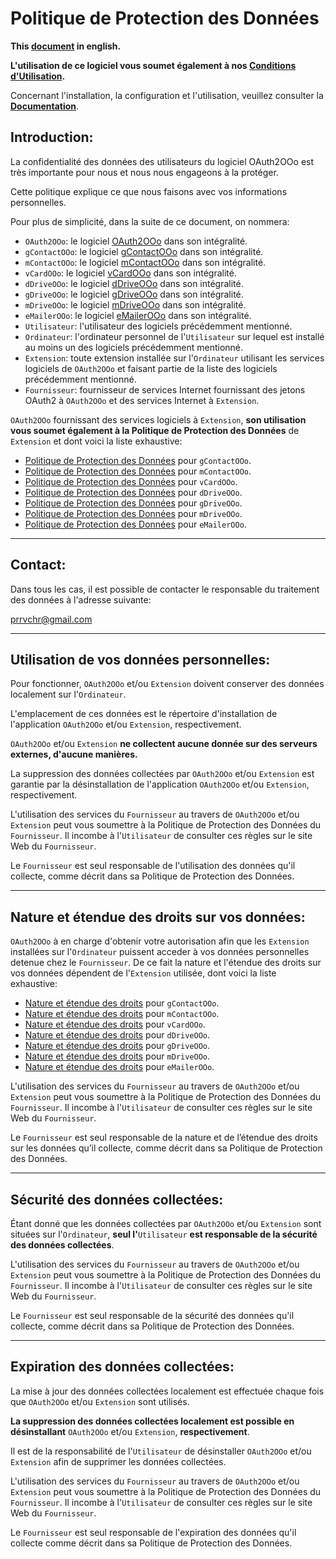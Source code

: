 <!--
╔════════════════════════════════════════════════════════════════════════════════════╗
║                                                                                    ║
║   Copyright (c) 2020-25 https://prrvchr.github.io                                  ║
║                                                                                    ║
║   Permission is hereby granted, free of charge, to any person obtaining            ║
║   a copy of this software and associated documentation files (the "Software"),     ║
║   to deal in the Software without restriction, including without limitation        ║
║   the rights to use, copy, modify, merge, publish, distribute, sublicense,         ║
║   and/or sell copies of the Software, and to permit persons to whom the Software   ║
║   is furnished to do so, subject to the following conditions:                      ║
║                                                                                    ║
║   The above copyright notice and this permission notice shall be included in       ║
║   all copies or substantial portions of the Software.                              ║
║                                                                                    ║
║   THE SOFTWARE IS PROVIDED "AS IS", WITHOUT WARRANTY OF ANY KIND,                  ║
║   EXPRESS OR IMPLIED, INCLUDING BUT NOT LIMITED TO THE WARRANTIES                  ║
║   OF MERCHANTABILITY, FITNESS FOR A PARTICULAR PURPOSE AND NONINFRINGEMENT.        ║
║   IN NO EVENT SHALL THE AUTHORS OR COPYRIGHT HOLDERS BE LIABLE FOR ANY             ║
║   CLAIM, DAMAGES OR OTHER LIABILITY, WHETHER IN AN ACTION OF CONTRACT,             ║
║   TORT OR OTHERWISE, ARISING FROM, OUT OF OR IN CONNECTION WITH THE SOFTWARE       ║
║   OR THE USE OR OTHER DEALINGS IN THE SOFTWARE.                                    ║
║                                                                                    ║
╚════════════════════════════════════════════════════════════════════════════════════╝
-->

# Politique de Protection des Données

**This [document][1] in english.**

**L'utilisation de ce logiciel vous soumet également à nos [Conditions d'Utilisation][2].**

Concernant l'installation, la configuration et l'utilisation, veuillez consulter la **[Documentation][3]**.

## Introduction:

La confidentialité des données des utilisateurs du logiciel OAuth2OOo est très importante pour nous et nous nous engageons à la protéger.

Cette politique explique ce que nous faisons avec vos informations personnelles.

Pour plus de simplicité, dans la suite de ce document, on nommera:
- `OAuth2OOo`: le logiciel [OAuth2OOo][4] dans son intégralité.
- `gContactOOo`: le logiciel [gContactOOo][5] dans son intégralité.
- `mContactOOo`: le logiciel [mContactOOo][6] dans son intégralité.
- `vCardOOo`: le logiciel [vCardOOo][7] dans son intégralité.
- `dDriveOOo`: le logiciel [dDriveOOo][8] dans son intégralité.
- `gDriveOOo`: le logiciel [gDriveOOo][9] dans son intégralité.
- `mDriveOOo`: le logiciel [mDriveOOo][10] dans son intégralité.
- `eMailerOOo`: le logiciel [eMailerOOo][11] dans son intégralité.
- `Utilisateur`: l'utilisateur des logiciels précédemment mentionné.
- `Ordinateur`: l'ordinateur personnel de l'`Utilisateur` sur lequel est installé au moins un des logiciels précédemment mentionné.
- `Extension`:  toute extension installée sur l'`Ordinateur` utilisant les services logiciels de `OAuth2OOo` et faisant partie de la liste des logiciels précédemment mentionné.
- `Fournisseur`: fournisseur de services Internet fournissant des jetons OAuth2 à `OAuth2OOo` et des services Internet à `Extension`.

`OAuth2OOo` fournissant des services logiciels à `Extension`, **son utilisation vous soumet également à la Politique de Protection des Données** de `Extension` et dont voici la liste exhaustive:
- [Politique de Protection des Données][12] pour `gContactOOo`.
- [Politique de Protection des Données][13] pour `mContactOOo`.
- [Politique de Protection des Données][14] pour `vCardOOo`.
- [Politique de Protection des Données][15] pour `dDriveOOo`.
- [Politique de Protection des Données][16] pour `gDriveOOo`.
- [Politique de Protection des Données][17] pour `mDriveOOo`.
- [Politique de Protection des Données][18] pour `eMailerOOo`.

___
## Contact:

Dans tous les cas, il est possible de contacter le responsable du traitement des données à l'adresse suivante:

prrvchr@gmail.com

___
## Utilisation de vos données personnelles:

Pour fonctionner, `OAuth2OOo` et/ou `Extension` doivent conserver des données localement sur l'`Ordinateur`.

L'emplacement de ces données est le répertoire d'installation de l'application `OAuth2OOo` et/ou `Extension`, respectivement.

`OAuth2OOo` et/ou `Extension` **ne collectent aucune donnée sur des serveurs externes, d'aucune manières.**

La suppression des données collectées par `OAuth2OOo` et/ou `Extension` est garantie par la désinstallation de l'application `OAuth2OOo` et/ou `Extension`, respectivement.

L'utilisation des services du `Fournisseur` au travers de `OAuth2OOo` et/ou `Extension` peut vous soumettre à la Politique de Protection des Données du `Fournisseur`. Il incombe à l'`Utilisateur` de consulter ces règles sur le site Web du `Fournisseur`.

Le `Fournisseur` est seul responsable de l'utilisation des données qu'il collecte, comme décrit dans sa Politique de Protection des Données.

___
## Nature et étendue des droits sur vos données:

`OAuth2OOo` à en charge d'obtenir votre autorisation afin que les `Extension` installées sur l'`Ordinateur` puissent acceder à vos données personnelles detenue chez le `Fournisseur`. De ce fait la nature et l'étendue des droits sur vos données dépendent de l'`Extension` utilisée, dont voici la liste exhaustive:
- [Nature et étendue des droits][19] pour `gContactOOo`.
- [Nature et étendue des droits][20] pour `mContactOOo`.
- [Nature et étendue des droits][21] pour `vCardOOo`.
- [Nature et étendue des droits][22] pour `dDriveOOo`.
- [Nature et étendue des droits][23] pour `gDriveOOo`.
- [Nature et étendue des droits][24] pour `mDriveOOo`.
- [Nature et étendue des droits][25] pour `eMailerOOo`.

L'utilisation des services du `Fournisseur` au travers de `OAuth2OOo` et/ou `Extension` peut vous soumettre à la Politique de Protection des Données du `Fournisseur`. Il incombe à l'`Utilisateur` de consulter ces règles sur le site Web du `Fournisseur`.

Le `Fournisseur` est seul responsable de la nature et de l’étendue des droits sur les données qu’il collecte, comme décrit dans sa Politique de Protection des Données.

___
## Sécurité des données collectées:

Étant donné que les données collectées par `OAuth2OOo` et/ou `Extension` sont situées sur l'`Ordinateur`, **seul l'**`Utilisateur` **est responsable de la sécurité des données collectées**.

L'utilisation des services du `Fournisseur` au travers de `OAuth2OOo` et/ou `Extension` peut vous soumettre à la Politique de Protection des Données du `Fournisseur`. Il incombe à l'`Utilisateur` de consulter ces règles sur le site Web du `Fournisseur`.

Le `Fournisseur` est seul responsable de la sécurité des données qu'il collecte, comme décrit dans sa Politique de Protection des Données.

___
## Expiration des données collectées:

La mise à jour des données collectées localement est effectuée chaque fois que `OAuth2OOo` et/ou `Extension` sont utilisés.

**La suppression des données collectées localement est possible en désinstallant** `OAuth2OOo` et/ou `Extension`, **respectivement**.

Il est de la responsabilité de l'`Utilisateur` de désinstaller `OAuth2OOo` et/ou `Extension` afin de supprimer les données collectées.

L'utilisation des services du `Fournisseur` au travers de `OAuth2OOo` et/ou `Extension` peut vous soumettre à la Politique de Protection des Données du `Fournisseur`. Il incombe à l'`Utilisateur` de consulter ces règles sur le site Web du `Fournisseur`.

Le `Fournisseur` est seul responsable de l'expiration des données qu'il collecte comme décrit dans sa Politique de Protection des Données.

[1]: <https://prrvchr.github.io/OAuth2OOo/source/OAuth2OOo/registration/PrivacyPolicy_en>
[2]: <https://prrvchr.github.io/OAuth2OOo/source/OAuth2OOo/registration/TermsOfUse_fr>
[3]: <https://prrvchr.github.io/OAuth2OOo/README_fr>
[4]: <https://github.com/prrvchr/OAuth2OOo/releases/latest/download/OAuth2OOo.oxt>
[5]: <https://github.com/prrvchr/gContactOOo/releases/latest/download/gContactOOo.oxt>
[6]: <https://github.com/prrvchr/mContactOOo/releases/latest/download/mContactOOo.oxt>
[7]: <https://github.com/prrvchr/vCardOOo/releases/latest/download/vCardOOo.oxt>
[8]: <https://github.com/prrvchr/dDriveOOo/releases/latest/download/dDriveOOo.oxt>
[9]: <https://github.com/prrvchr/gDriveOOo/releases/latest/download/gDriveOOo.oxt>
[10]: <https://github.com/prrvchr/mDriveOOo/releases/latest/download/mDriveOOo.oxt>
[11]: <https://github.com/prrvchr/eMailerOOo/releases/latest/download/eMailerOOo.oxt>
[12]: <https://prrvchr.github.io/gContactOOo/source/gContactOOo/registration/PrivacyPolicy_fr>
[13]: <https://prrvchr.github.io/mContactOOo/source/mContactOOo/registration/PrivacyPolicy_fr>
[14]: <https://prrvchr.github.io/vCardOOo/source/vCardOOo/registration/PrivacyPolicy_fr>
[15]: <https://prrvchr.github.io/dDriveOOo/source/dDriveOOo/registration/PrivacyPolicy_fr>
[16]: <https://prrvchr.github.io/gDriveOOo/source/gDriveOOo/registration/PrivacyPolicy_fr>
[17]: <https://prrvchr.github.io/mDriveOOo/source/mDriveOOo/registration/PrivacyPolicy_fr>
[18]: <https://prrvchr.github.io/eMailerOOo/source/eMailerOOo/registration/PrivacyPolicy_fr>
[19]: <https://prrvchr.github.io/gContactOOo/source/gContactOOo/registration/PrivacyPolicy_fr#nature-et-étendue-des-droits-sur-vos-données>
[20]: <https://prrvchr.github.io/mContactOOo/source/mContactOOo/registration/PrivacyPolicy_fr#nature-et-étendue-des-droits-sur-vos-données>
[21]: <https://prrvchr.github.io/vCardOOo/source/vCardOOo/registration/PrivacyPolicy_fr#nature-et-étendue-des-droits-sur-vos-données>
[22]: <https://prrvchr.github.io/dDriveOOo/source/dDriveOOo/registration/PrivacyPolicy_fr#nature-et-étendue-des-droits-sur-vos-données>
[23]: <https://prrvchr.github.io/gDriveOOo/source/gDriveOOo/registration/PrivacyPolicy_fr#nature-et-étendue-des-droits-sur-vos-données>
[24]: <https://prrvchr.github.io/mDriveOOo/source/mDriveOOo/registration/PrivacyPolicy_fr#nature-et-étendue-des-droits-sur-vos-données>
[25]: <https://prrvchr.github.io/eMailerOOo/source/eMailerOOo/registration/PrivacyPolicy_fr#nature-et-étendue-des-droits-sur-vos-données>
